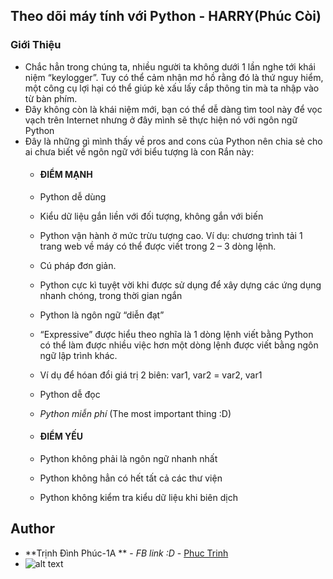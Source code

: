 ## Theo dõi máy tính với Python - HARRY(Phúc Còi)
### Giới Thiệu
+ Chắc hẳn trong chúng ta, nhiều người ta không dưới 1 lần nghe tới khái niệm “keylogger”. Tuy có thể cảm nhận mơ hồ rằng đó là thứ nguy hiểm, một công cụ lợi hại có thể giúp kẻ xấu lấy cắp thông tin mà ta nhập vào từ bàn phím. 
+ Đây không còn là khái niệm mới, bạn có thể dễ dàng tìm tool này để vọc vạch trên Internet nhưng ở đây mình sẽ thực hiện nó với ngôn ngữ Python
+ Đây là những gì mình thấy về pros and cons của Python nên chia sẻ cho ai chưa biết về ngôn ngữ với biểu tượng là con Rắn này:
    * #### ĐIỂM MẠNH
    * Python dễ dùng
    * Kiểu dữ liệu gắn liền với đối tượng, không gắn với biến
    * Python vận hành ở mức trừu tượng cao. Ví dụ: chương trình tải 1 trang web về máy có thể được viết trong 2 – 3 dòng lệnh.
    * Cú pháp đơn giản.
    * Python cực kì tuyệt vời khi được sử dụng để xây dựng các ứng dụng nhanh chóng, trong thời gian ngắn
    * Python là ngôn ngữ “diễn đạt”

    * “Expressive” được hiểu theo nghĩa là 1 dòng lệnh viết bằng Python có thể làm được nhiều việc hơn một dòng lệnh được viết bằng ngôn ngữ lập trình khác.
    * Ví dụ để hóan đổi giá trị 2 biên: var1, var2 = var2, var1
    * Python dễ đọc
    * *Python miễn phí* (The most important thing :D)

    * #### ĐIỂM YẾU
    * Python không phải là ngôn ngữ nhanh nhất
    * Python không hẳn có hết tất cả các thư viện 
    * Python không kiểm tra kiểu dữ liệu khi biên dịch
## 

## Author
* **Trịnh Đình Phúc-1A ** - *FB link :D* - [Phuc Trinh](https://www.facebook.com/HarryAndRap)
* ![alt text](https://instagram.fdad2-1.fna.fbcdn.net/t51.2885-19/s150x150/18161730_1915204632049208_5721939814677217280_a.jpg "Logo Title Text ")
